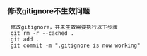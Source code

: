 ### 修改gitignore不生效问题
```
 修改gitignore，并未生效需要执行以下步骤
 git rm -r --cached .
 git add .
 git commit -m ".gitignore is now working"
```